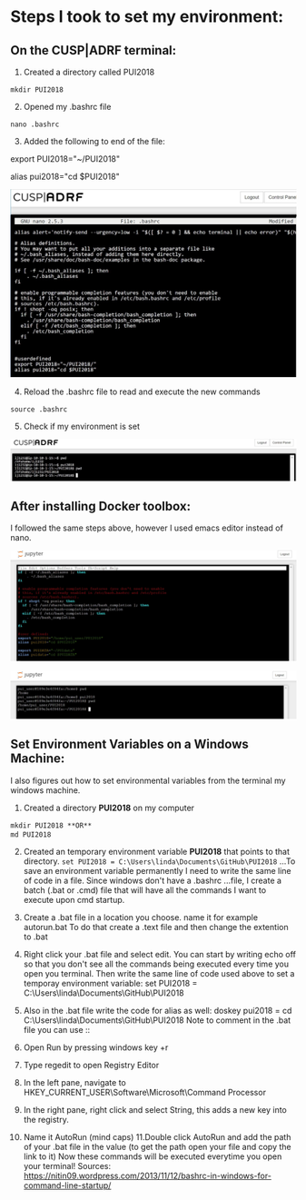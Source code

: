 # Steps I took to set my environment:

## On the CUSP|ADRF terminal:

1. Created a directory called PUI2018
```
mkdir PUI2018
```
2. Opened my .bashrc file
```
nano .bashrc
```
3. Added the following to end of the file:

export PUI2018="~/PUI2018"

alias pui2018="cd $PUI2018"

![Alt text](../HW1_lj1232/images/ADRF_ljaber_.bashrc.JPG ".bashrc file")

4. Reload the .bashrc file to read and execute the new commands

```
source .bashrc
```
5. Check if my environment is set

![Alt text](../HW1_lj1232/images/ADRF_set%20_env.JPG "terminal")

## After installing Docker toolbox:

I followed the same steps above, however I used emacs editor instead of nano.

![Alt text](../HW1_lj1232/images/docker_.bashrc.JPG "docker .bashrc")

![Alt text](../HW1_lj1232/images/docker_set_env.JPG "terminal")

## Set Environment Variables on a Windows Machine:

I also figures out how to set environmental variables from the terminal my windows machine.

1. Created a directory **PUI2018** on my computer 
```
mkdir PUI2018 **OR** 
md PUI2018 
```
2. Created an temporary environment variable **PUI2018** that points to that directory. 
`set PUI2018 = C:\Users\linda\Documents\GitHub\PUI2018`
...To save an environment variable permanently I need to write the same line of code in a file. Since windows don't have a .bashrc ...file, I create a batch (.bat or .cmd) file that will have all the commands I want to execute upon cmd startup.

3. Create a .bat file in a location you choose. name it for example autorun.bat
To do that create a .text file and then change the extention to .bat
4. Right click your .bat file and select edit.
You can start by writing echo off so that you don't see all the commands being executed every time you open you terminal. Then write the same line of code used above to set a temporay environment variable:
set PUI2018 = C:\Users\linda\Documents\GitHub\PUI2018
5. Also in the .bat file write the code for alias as well:
doskey pui2018 = cd C:\Users\linda\Documents\GitHub\PUI2018
Note to comment in the .bat file you can use ::
6. Open Run by pressing windows key +r
7. Type regedit to open Registry Editor
8. In the left pane, navigate to HKEY_CURRENT_USER\Software\Microsoft\Command Processor
9. In the right pane, right click and select String, this adds a new key into the registry.
10. Name it AutoRun (mind caps)
11.Double click AutoRun and add the path of your .bat file in the value (to get the path open your file and copy the link to it)
Now these commands will be executed everytime you open your terminal!
Sources: https://nitin09.wordpress.com/2013/11/12/bashrc-in-windows-for-command-line-startup/
    
    
      
    
